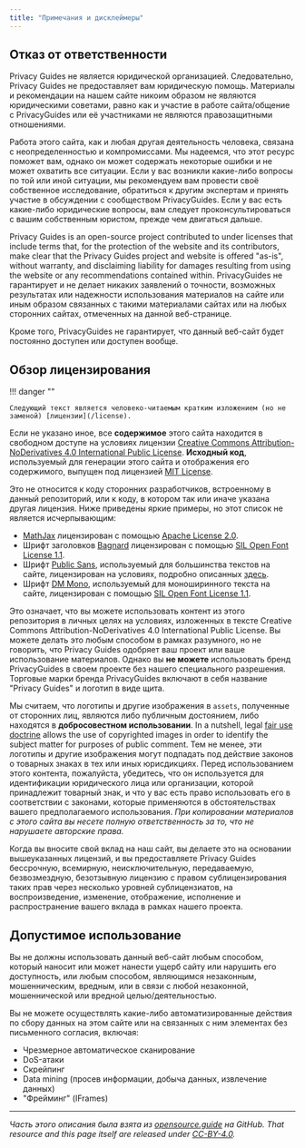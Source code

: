 ```yaml
---
title: "Примечания и дисклеймеры"
---
```


## Отказ от ответственности

Privacy Guides не является юридической организацией. Следовательно, Privacy Guides не предоставляет вам юридическую помощь. Материалы и рекомендации на нашем сайте никоим образом не являются юридическими советами, равно как и участие в работе сайта/общение с PrivacyGuides или её участниками не являются правозащитными отношениями.

Работа этого сайта, как и любая другая деятельность человека, связана с неопределенностью и компромиссами. Мы надеемся, что этот ресурс поможет вам, однако он может содержать некоторые ошибки и не может охватить все ситуации. Если у вас возникли какие-либо вопросы по той или иной ситуации, мы рекомендуем вам провести своё собственное исследование, обратиться к другим экспертам и принять участие в обсуждении с сообществом PrivacyGuides. Если у вас есть какие-либо юридические вопросы, вам следует проконсультироваться с вашим собственным юристом, прежде чем двигаться дальше.

Privacy Guides is an open-source project contributed to under licenses that include terms that, for the protection of the website and its contributors, make clear that the Privacy Guides project and website is offered "as-is", without warranty, and disclaiming liability for damages resulting from using the website or any recommendations contained within. PrivacyGuides не гарантирует и не делает никаких заявлений о точности, возможных результатах или надежности использования материалов на сайте или иным образом связанных с такими материалами сайтах или на любых сторонних сайтах, отмеченных на данной веб-странице.

Кроме того, PrivacyGuides не гарантирует, что данный веб-сайт будет постоянно доступен или доступен вообще.

## Обзор лицензирования

!!! danger ""

    Следующий текст является человеко-читаемым кратким изложением (но не заменой) [лицензии](/license).

Если не указано иное, все **содержимое** этого сайта находится в свободном доступе на условиях лицензии [Creative Commons Attribution-NoDerivatives 4.0 International Public License](https://github.com/privacyguides/privacyguides.org/blob/main/LICENSE). **Исходный код**, используемый для генерации этого сайта и отображения его содержимого, выпущен под лицензией [MIT License](https://github.com/privacyguides/privacyguides.org/tree/main/LICENSE-CODE).

Это не относится к коду сторонних разработчиков, встроенному в данный репозиторий, или к коду, в котором так или иначе указана другая лицензия. Ниже приведены яркие примеры, но этот список не является исчерпывающим:

* [MathJax](https://github.com/privacyguides/privacyguides.org/blob/main/theme/assets/javascripts/mathjax.js) лицензирован с помощью [Apache License 2.0](https://github.com/privacyguides/privacyguides.org/blob/main/docs/assets/javascripts/LICENSE.mathjax.txt).
* Шрифт заголовков [Bagnard](https://github.com/privacyguides/brand/tree/main/WOFF/bagnard) лицензирован с помощью [SIL Open Font License 1.1](https://github.com/privacyguides/brand/blob/main/WOFF/bagnard/LICENSE.txt).
* Шрифт [Public Sans](https://github.com/privacyguides/brand/tree/main/WOFF/public_sans), используемый для большинства текстов на сайте, лицензирован на условиях, подробно описанных [здесь](https://github.com/privacyguides/brand/blob/main/WOFF/public_sans/LICENSE.txt).
* Шрифт [DM Mono](https://github.com/privacyguides/brand/tree/main/WOFF/dm_mono), используемый для моноширинного текста на сайте, лицензирован с помощью [SIL Open Font License 1.1](https://github.com/privacyguides/brand/blob/main/WOFF/dm_mono/LICENSE.txt).

Это означает, что вы можете использовать контент из этого репозитория в личных целях на условиях, изложенных в тексте Creative Commons Attribution-NoDerivatives 4.0 International Public License. Вы можете делать это любым способом в рамках разумного, но не говорить, что Privacy Guides одобряет ваш проект или ваше использование материалов. Однако вы **не можете** использовать бренд PrivacyGuides в своем проекте без нашего специального разрешения. Торговые марки бренда PrivacyGuides включают в себя название "Privacy Guides" и логотип в виде щита.

Мы считаем, что логотипы и другие изображения в `assets`, полученные от сторонних лиц, являются либо публичным достоянием, либо находятся в **добросовестном использовании**. In a nutshell, legal [fair use doctrine](https://copyright.gov/fair-use/more-info.html) allows the use of copyrighted images in order to identify the subject matter for purposes of public comment. Тем не менее, эти логотипы и другие изображения могут подпадать под действие законов о товарных знаках в тех или иных юрисдикциях. Перед использованием этого контента, пожалуйста, убедитесь, что он используется для идентификации юридического лица или организации, которой принадлежит товарный знак, и что у вас есть право использовать его в соответствии с законами, которые применяются в обстоятельствах вашего предполагаемого использования. *При копировании материалов с этого сайта вы несете полную ответственность за то, что не нарушаете авторские права.*

Когда вы вносите свой вклад на наш сайт, вы делаете это на основании вышеуказанных лицензий, и вы предоставляете Privacy Guides бессрочную, всемирную, неисключительную, передаваемую, безвозмездную, безотзывную лицензию с правом сублицензирования таких прав через несколько уровней сублицензиатов, на воспроизведение, изменение, отображение, исполнение и распространение вашего вклада в рамках нашего проекта.

## Допустимое использование

Вы не должны использовать данный веб-сайт любым способом, который наносит или может нанести ущерб сайту или нарушить его доступность, или любым способом, являющимся незаконным, мошенническим, вредным, или в связи с любой незаконной, мошеннической или вредной целью/деятельностью.

Вы не можете осуществлять какие-либо автоматизированные действия по сбору данных на этом сайте или на связанных с ним элементах без письменного согласия, включая:

* Чрезмерное автоматическое сканирование
* DoS-атаки
* Скрейпинг
* Data mining (просев информации, добыча данных, извлечение данных)
* "Фрейминг" (IFrames)

---

*Часть этого описания была взята из [opensource.guide](https://github.com/github/opensource.guide/blob/master/notices.md) на GitHub. That resource and this page itself are released under [CC-BY-4.0](https://creativecommons.org/licenses/by-sa/4.0).*
